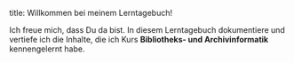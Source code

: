 title: Willkommen bei meinem Lerntagebuch!

Ich freue mich, dass Du da bist. In diesem Lerntagebuch dokumentiere und vertiefe ich die Inhalte, die ich Kurs **Bibliotheks- und Archivinformatik** kennengelernt habe. 
